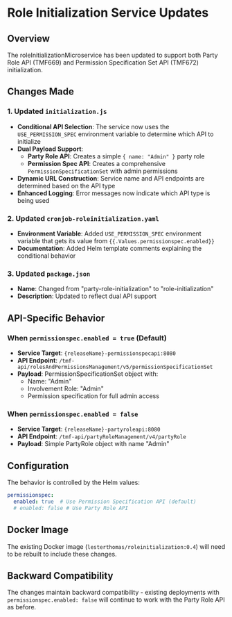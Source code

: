 # Role Initialization Service Updates

## Overview
The roleInitializationMicroservice has been updated to support both Party Role API (TMF669) and Permission Specification Set API (TMF672) initialization.

## Changes Made

### 1. Updated `initialization.js`
- **Conditional API Selection**: The service now uses the `USE_PERMISSION_SPEC` environment variable to determine which API to initialize
- **Dual Payload Support**: 
  - **Party Role API**: Creates a simple `{ name: "Admin" }` party role
  - **Permission Spec API**: Creates a comprehensive `PermissionSpecificationSet` with admin permissions
- **Dynamic URL Construction**: Service name and API endpoints are determined based on the API type
- **Enhanced Logging**: Error messages now indicate which API type is being used

### 2. Updated `cronjob-roleinitialization.yaml`
- **Environment Variable**: Added `USE_PERMISSION_SPEC` environment variable that gets its value from `{{.Values.permissionspec.enabled}}`
- **Documentation**: Added Helm template comments explaining the conditional behavior

### 3. Updated `package.json`
- **Name**: Changed from "party-role-initialization" to "role-initialization"
- **Description**: Updated to reflect dual API support

## API-Specific Behavior

### When `permissionspec.enabled = true` (Default)
- **Service Target**: `{releaseName}-permissionspecapi:8080`
- **API Endpoint**: `/tmf-api/rolesAndPermissionsManagement/v5/permissionSpecificationSet`
- **Payload**: PermissionSpecificationSet object with:
  - Name: "Admin"
  - Involvement Role: "Admin"
  - Permission specification for full admin access

### When `permissionspec.enabled = false`
- **Service Target**: `{releaseName}-partyroleapi:8080`
- **API Endpoint**: `/tmf-api/partyRoleManagement/v4/partyRole`
- **Payload**: Simple PartyRole object with name "Admin"

## Configuration
The behavior is controlled by the Helm values:

```yaml
permissionspec:
  enabled: true  # Use Permission Specification API (default)
  # enabled: false # Use Party Role API
```

## Docker Image
The existing Docker image (`lesterthomas/roleinitialization:0.4`) will need to be rebuilt to include these changes.

## Backward Compatibility
The changes maintain backward compatibility - existing deployments with `permissionspec.enabled: false` will continue to work with the Party Role API as before.
